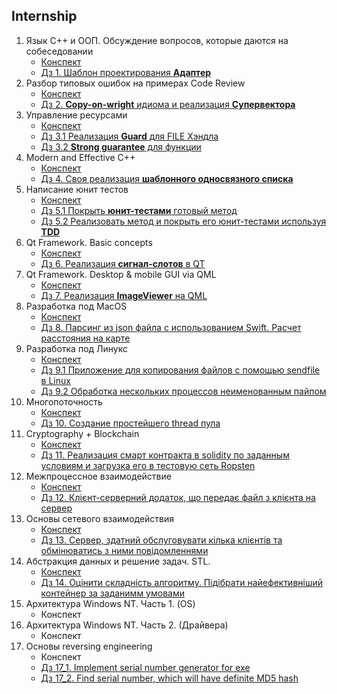 ## Internship

1. Язык С++ и ООП. Обсуждение вопросов, которые даются на собеседовании
    + [Конспект](part1/)
    + [Дз 1. Шаблон проектирования **Адаптер**](part1/dz_1/)
2. Разбор типовых ошибок на примерах Code Review
    + [Конспект](part2/)
    + [Дз 2. **Сopy-on-wright** идиома и реализация **Супервектора**](part2/dz_2/)
3. Управление ресурсами
    + [Конспект](part3/)
    + [Дз 3.1 Реализация **Guard** для FILE Хэндла](part3/dz_3/)
    + [Дз 3.2 **Strong guarantee** для функции](part3/dz_3/)
4. Modern and Effective C++
    + [Конспект](part4/)
    + [Дз 4. Своя реализация **шаблонного односвязного списка**](part4/dz_4/)
5. Написание юнит тестов
    + [Конспект](part5/)
    + [Дз 5.1 Покрыть **юнит-тестами** готовый метод](part5/dz_5/)
    + [Дз 5.2 Реализовать метод и покрыть его юнит-тестами используя **TDD**](part5/dz_5/)
6. Qt Framework. Basic concepts
    + [Конспект](part6/)
    + [Дз 6. Реализация **сигнал-слотов** в QT](part6/dz_6/)
7. Qt Framework. Desktop & mobile GUI via QML
    + [Конспект](part7/)
    + [Дз 7. Реализация **ImageViewer** на QML](part7/dz_7/)
8. Разработка под MacOS
    + [Конспект](part8/)
    + [Дз 8. Парсинг из json файла с использованием Swift. Расчет расстояния на карте ](part8/dz_8/)
9. Разработка под Линукс
    + [Конспект](part9/)
    + [Дз 9.1 Приложение для копирования файлов с помощью sendfile в Linux](part9/dz_9/)
    + [Дз 9.2 Обработка нескольких процессов неименованным пайпом](part9/dz_9/)
10. Многопоточность
    + [Конспект](part10/)
    + [Дз 10. Создание простейшего thread пула](part10/dz_10/)
11. Cryptography + Blockchain
    + [Конспект](part11/)
    + [Дз 11. Реализация смарт контракта в solidity по заданным условиям и загрузка его в тестовую сеть Ropsten](part11/dz_11/)
12. Межпроцессное взаимодействие
    + [Конспект](part12/)
    + [Дз 12. Клієнт-серверний додаток, що передає файл з клієнта на сервер](part12/dz_12/)
13. Основы сетевого взаимодействия
    + [Конспект](part13/)
    + [Дз 13. Сервер, здатний обслуговувати кілька клієнтів та обмінюватись з ними повідомленнями](part13/dz_13/)
14. Абстракция данных и решение задач. STL.
    + [Конспект](part14/)
    + [Дз 14. Оцінити складність алгоритму. Підібрати найефективніший контейнер за заданимм умовами](part14/dz_14/)
15. Архитектура Windows NT. Часть 1. (OS)
    + Конспект
16. Архитектура Windows NT. Часть 2. (Драйвера)
    + Конспект
17. Основы reversing engineering
    + Конспект
    + [Дз 17_1. Implement serial number generator for exe](part17/dz_17/)
    + [Дз 17_2. Find serial number, which will have definite MD5 hash](part17/dz_17/)
